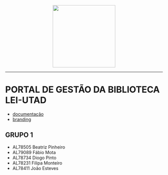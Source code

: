 <div align="center">
  <img height="200" src="https://github.com/user-attachments/assets/176ca0b9-3f62-4bb5-99ba-a2e5a21403c6">  
</div>


----

# PORTAL DE GESTÃO DA BIBLIOTECA LEI-UTAD

* [documentação](https://github.com/LabWeb24-25/PL3G01/tree/main/docs)
* [branding](https://github.com/LabWeb24-25/PL3G01/tree/main/branding)


## GRUPO 1
* AL78505 Beatriz Pinheiro
* AL79089 Fábio Mota 
* AL78734 Diogo Pinto
* AL78231 Filipa Monteiro
* AL78411 João Esteves
